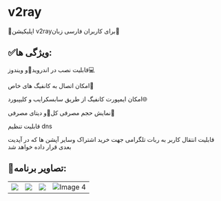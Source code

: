 # v2ray
<p>📣اپلیکیشن v2rayبرای کاربران فارسی زبان📣</p>
<h2>✅ویژگی ها:</h2>
<p> قابلیت نصب در اندروید📱و ویندوز💻</p>
<p>امکان اتصال به کانفیگ های خاص🚫</p>
<p>امکان ایمپورت کانفیگ از طریق سابسکرایب و کلیپبورد🌐</p>
<p> نمایش حجم مصرفی کل🪫و دیتای مصرفی🔋</p>
<p>قابلیت تنظیم dns</p>
<p>قابلیت انتقال کاربر به ربات تلگرامی جهت خرید اشتراک وسایر آپشن ها که در آپدیت بعدی قرار داده خواهد شد</p>
<h2>🧷تصاویر برنامه:</h2>
<table>
        <tr>
            <td><img src="https://github.com/mrjove/v2ray/assets/76074041/b18f45ac-0d36-418b-86ed-90da3b9d5974"></td>
            <td><img src="https://github.com/mrjove/v2ray/assets/76074041/70e1be02-f99d-4cfb-bd0f-397fa85a2773"></td>
            <td><img src="https://github.com/mrjove/v2ray/assets/76074041/dacbbfa9-e98c-4ee8-b502-688bb5aa9a03"></td>
            <td><img src="https://github.com/mrjove/v2ray/assets/76074041/7ce292c2-1861-4948-a8d5-399ee0e36a7b" alt="Image 4"></td>
        </tr>
    </table>
